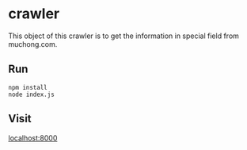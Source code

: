 # crawler
This object of this crawler is to get the information in special field from muchong.com.
## Run

```shell
npm install
node index.js
```
## Visit
[localhost:8000](localhost:8000)

